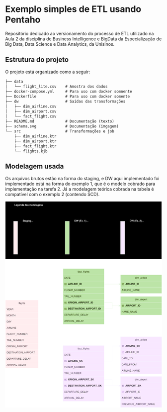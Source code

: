 # Exemplo simples de ETL usando Pentaho

Repositório dedicado ao versionamento do processo de ETL utilizado na Aula 2 da disciplina de Business Intelligence e BigData da Especialização de Big Data, Data Science e Data Analytics, da Unisinos.

## Estrutura do projeto

O projeto está organizado como a seguir:

```
├── data
│   └── flight_lite.csv    # Amostra dos dados
├── docker-compose.yml     # Para uso com docker somnente
├── Dockerfile             # Para uso com docker somente
├── dw                     # Saídas das transformações
│   ├── dim_airline.csv
│   ├── dim_airport.csv
│   └── fact_flight.csv
├── README.md              # Documentação (texto)
├── schema.svg             # Documentação (imgagem)
└── src                    # Transformações e job
    ├── dim_airline.ktr
    ├── dim_airport.ktr
    ├── fact_flight.ktr
    └── flights.kjb
```

## Modelagem usada

Os arquivos brutos estão na forma do staging, e DW aqui implementado foi implementado está na forma do exemplo 1, que é o modelo cobrado para implementação na tarefa 2. Já a modelagem teórica cobrada na tabela é compatível com o exemplo 2 (contendo SCD).

![Esquemas](./schema.svg)